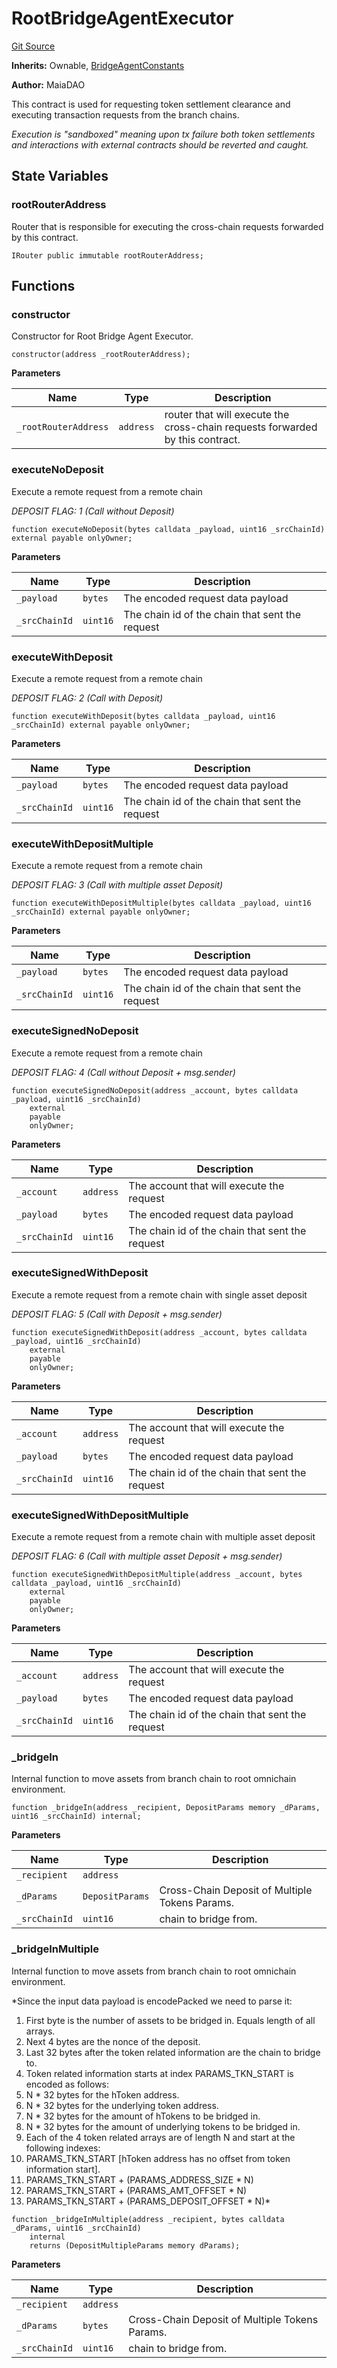 # RootBridgeAgentExecutor
[Git Source](https://github.com/Maia-DAO/2023-09-maia-remediations/blob/main/src/RootBridgeAgentExecutor.sol)

**Inherits:**
Ownable, [BridgeAgentConstants](/src/ulysses-omnichain/interfaces/BridgeAgentConstants.md)

**Author:**
MaiaDAO

This contract is used for requesting token settlement clearance and
executing transaction requests from the branch chains.

*Execution is "sandboxed" meaning upon tx failure both token settlements
and interactions with external contracts should be reverted and caught.*


## State Variables
### rootRouterAddress
Router that is responsible for executing the cross-chain requests forwarded by this contract.


```solidity
IRouter public immutable rootRouterAddress;
```


## Functions
### constructor

Constructor for Root Bridge Agent Executor.


```solidity
constructor(address _rootRouterAddress);
```
**Parameters**

|Name|Type|Description|
|----|----|-----------|
|`_rootRouterAddress`|`address`|router that will execute the cross-chain requests forwarded by this contract.|


### executeNoDeposit

Execute a remote request from a remote chain

*DEPOSIT FLAG: 1 (Call without Deposit)*


```solidity
function executeNoDeposit(bytes calldata _payload, uint16 _srcChainId) external payable onlyOwner;
```
**Parameters**

|Name|Type|Description|
|----|----|-----------|
|`_payload`|`bytes`|The encoded request data payload|
|`_srcChainId`|`uint16`|The chain id of the chain that sent the request|


### executeWithDeposit

Execute a remote request from a remote chain

*DEPOSIT FLAG: 2 (Call with Deposit)*


```solidity
function executeWithDeposit(bytes calldata _payload, uint16 _srcChainId) external payable onlyOwner;
```
**Parameters**

|Name|Type|Description|
|----|----|-----------|
|`_payload`|`bytes`|The encoded request data payload|
|`_srcChainId`|`uint16`|The chain id of the chain that sent the request|


### executeWithDepositMultiple

Execute a remote request from a remote chain

*DEPOSIT FLAG: 3 (Call with multiple asset Deposit)*


```solidity
function executeWithDepositMultiple(bytes calldata _payload, uint16 _srcChainId) external payable onlyOwner;
```
**Parameters**

|Name|Type|Description|
|----|----|-----------|
|`_payload`|`bytes`|The encoded request data payload|
|`_srcChainId`|`uint16`|The chain id of the chain that sent the request|


### executeSignedNoDeposit

Execute a remote request from a remote chain

*DEPOSIT FLAG: 4 (Call without Deposit + msg.sender)*


```solidity
function executeSignedNoDeposit(address _account, bytes calldata _payload, uint16 _srcChainId)
    external
    payable
    onlyOwner;
```
**Parameters**

|Name|Type|Description|
|----|----|-----------|
|`_account`|`address`|The account that will execute the request|
|`_payload`|`bytes`|The encoded request data payload|
|`_srcChainId`|`uint16`|The chain id of the chain that sent the request|


### executeSignedWithDeposit

Execute a remote request from a remote chain with single asset deposit

*DEPOSIT FLAG: 5 (Call with Deposit + msg.sender)*


```solidity
function executeSignedWithDeposit(address _account, bytes calldata _payload, uint16 _srcChainId)
    external
    payable
    onlyOwner;
```
**Parameters**

|Name|Type|Description|
|----|----|-----------|
|`_account`|`address`|The account that will execute the request|
|`_payload`|`bytes`|The encoded request data payload|
|`_srcChainId`|`uint16`|The chain id of the chain that sent the request|


### executeSignedWithDepositMultiple

Execute a remote request from a remote chain with multiple asset deposit

*DEPOSIT FLAG: 6 (Call with multiple asset Deposit + msg.sender)*


```solidity
function executeSignedWithDepositMultiple(address _account, bytes calldata _payload, uint16 _srcChainId)
    external
    payable
    onlyOwner;
```
**Parameters**

|Name|Type|Description|
|----|----|-----------|
|`_account`|`address`|The account that will execute the request|
|`_payload`|`bytes`|The encoded request data payload|
|`_srcChainId`|`uint16`|The chain id of the chain that sent the request|


### _bridgeIn

Internal function to move assets from branch chain to root omnichain environment.


```solidity
function _bridgeIn(address _recipient, DepositParams memory _dParams, uint16 _srcChainId) internal;
```
**Parameters**

|Name|Type|Description|
|----|----|-----------|
|`_recipient`|`address`||
|`_dParams`|`DepositParams`|Cross-Chain Deposit of Multiple Tokens Params.|
|`_srcChainId`|`uint16`|chain to bridge from.|


### _bridgeInMultiple

Internal function to move assets from branch chain to root omnichain environment.

*Since the input data payload is encodePacked we need to parse it:
1. First byte is the number of assets to be bridged in. Equals length of all arrays.
2. Next 4 bytes are the nonce of the deposit.
3. Last 32 bytes after the token related information are the chain to bridge to.
4. Token related information starts at index PARAMS_TKN_START is encoded as follows:
1. N * 32 bytes for the hToken address.
2. N * 32 bytes for the underlying token address.
3. N * 32 bytes for the amount of hTokens to be bridged in.
4. N * 32 bytes for the amount of underlying tokens to be bridged in.
5. Each of the 4 token related arrays are of length N and start at the following indexes:
1. PARAMS_TKN_START [hToken address has no offset from token information start].
2. PARAMS_TKN_START + (PARAMS_ADDRESS_SIZE * N)
3. PARAMS_TKN_START + (PARAMS_AMT_OFFSET * N)
4. PARAMS_TKN_START + (PARAMS_DEPOSIT_OFFSET * N)*


```solidity
function _bridgeInMultiple(address _recipient, bytes calldata _dParams, uint16 _srcChainId)
    internal
    returns (DepositMultipleParams memory dParams);
```
**Parameters**

|Name|Type|Description|
|----|----|-----------|
|`_recipient`|`address`||
|`_dParams`|`bytes`|Cross-Chain Deposit of Multiple Tokens Params.|
|`_srcChainId`|`uint16`|chain to bridge from.|


